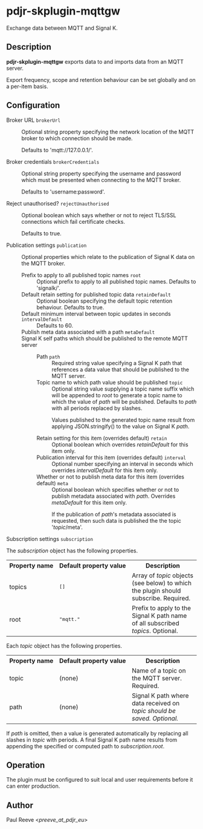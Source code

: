 # pdjr-skplugin-mqttgw

Exchange data between MQTT and Signal K.

## Description

**pdjr-skplugin-mqttgw** exports data to and imports data from an
MQTT server.

Export frequency, scope and retention behaviour can be set globally
and on a per-item basis.

## Configuration

<dl>
  <dt>Broker URL <code>brokerUrl</code></dt>
  <dd>
    <p>
    Optional string property specifying the network location of the
    MQTT broker to which connection should be made.
    </p><p>
    Defaults to 'mqtt://127.0.0.1/'.
    </p>
  </dd>
  <dt>Broker credentials <code>brokerCredentials</code></dt>
  <dd>
    <p>
    Optional string property specifying the username and password
    which must be presented when connecting to the MQTT broker.
    </p><p>
    Defaults to 'username:password'.
    </p>
  </dd>
  <dt>Reject unauthorised? <code>rejectUnauthorised</code></dt>
  <dd>
    <p>
    Optional boolean which says whether or not to reject TLS/SSL
    connections which fail certificate checks.
    </p><p>
    Defaults to true.
    </p>
  </dd>
  <dt>Publication settings <code>publication</code></dt>
  <dd>
    <p>
    Optional properties which relate to the publication of Signal K
    data on the MQTT broker.
    </p>
    <dl>
      <dt>Prefix to apply to all published topic names <code>root</code></dt>
      <dd>
        Optional prefix to apply to all published topic names.
        Defaults to 'signalk/'.
      </dd>
      <dt>Default retain setting for published topic data <code>retainDefault</code></dt>
      <dd>
        Optional boolean specifying the default topic retention behaviour.
        Defaults to true.
      </dd>
      <dt>Default minimum interval between topic updates in seconds <code>intervalDefault</code></dt>
      <dd>
        Defaults to 60.
      </dd>
      <dt>Publish meta data associated with a path <code>metaDefault</code></dt>
      <dd>
      </dd>
      <dt>Signal K self paths which should be published to the remote MQTT server <code></code></dt>
      <dd>
        <dl>
          <dt>Path <code>path</code></dt>
          <dd>
            Required string value specifying a Signal K path that
            references a data value that should be published to the
            MQTT server.
          </dd>
          <dt>Topic name to which path value should be published <code>topic</code></dt>
          <dd>
            Optional string value supplying a topic name suffix which
            will be appended to <em>root</em> to generate a topic name
            to which the value of <em>path</em> will be published.
            Defaults to <em>path</em> with all periods replaced by
            slashes.
            <p>
            Values published to the generated topic name result from
            applying JSON.stringify() to the value on Signal K
            <em>path</em>.</p>
          </dd>
          <dt>Retain setting for this item (overrides default) <code>retain</code></dt>
          <dd>
            Optional boolean which overrides <em>retainDefault</em> for
            this item only.
          </dd>
          <dt>Publication interval for this item (overrides default) <code>interval</code></dt>
          <dd>
            Optional number specifying an interval in seconds which
            overrides <em>intervalDefault</em> for this item only.
          </dd>
          <dt>Whether or not to publish meta data for this item (overrides default) <code>meta</code></dt>
          <dd>
            Optional boolean which specifies whether or not to publish
            metadata associated with <em>path</em>.
            Overrides <em>metaDefault</em> for this item only.
            <p>
            If the publication of <em>path</em>'s metadata associated
            is requested, then such data is published the the topic
            '<em>topic</em>/meta'.</p>
          </dd>
        </dl>
      </dd>
    </dl>
  </dd>
  <dt>Subscription settings <code>subscription</code></dt>

The <em>subscription</em> object has the following properties.

<table>
<tr><th>Property&nbsp;name</th><th>Default&nbsp;property&nbsp;value</th><th>Description</th></tr>
<tr>
<td>topics</td>
<td><pre>[]</pre></td>
<td>
Array of <em>topic</em> objects (see below) to which the plugin should subscribe.
Required.
</td>
</tr>
<tr>
<td>root</td>
<td><pre>"mqtt."</pre></td>
<td>
Prefix to apply to the Signal K path name of all subscribed <em>topics</em>.
Optional.
</td>
</tr>
</table>

Each <em>topic</em> object has the following properties.

<table>
<tr><th>Property&nbsp;name</th><th>Default&nbsp;property&nbsp;value</th><th>Description</th></tr>
<tr>
<td>topic</td>
<td>(none)</td>
<td>
Name of a topic on the MQTT server.
Required.
</td>
</tr>
<tr>
<td>path</td>
<td>(none)</td>
<td>
Signal K path where data received on <em>topic<em> should be saved.
Optional.
</td>
</tr>
</table>

If <em>path</em> is omitted, then a value is generated automatically by replacing
all slashes in <em>topic</em> with periods.
A final Signal K path name results from appending the specified or computed path to
<em>subscription.root</em>.

## Operation

The plugin must be configured to suit local and user requirements
before it can enter production.

## Author

Paul Reeve <*preeve_at_pdjr_eu*>
